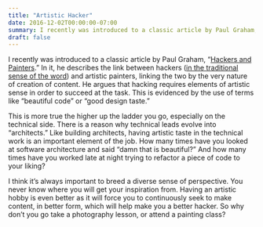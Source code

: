 ```yaml
---
title: "Artistic Hacker"
date: 2016-12-02T00:00:00-07:00
summary: I recently was introduced to a classic article by Paul Graham, "Hackers and Painters". In it, he describes the link between hackers and artistic painters, linking …
draft: false
---
```


I recently was introduced to a classic article by Paul Graham, “[Hackers and
Painters](http://www.paulgraham.com/hp.html).” In it, he describes the link between hackers ([in the traditional sense
of the word](https://en.wikipedia.org/wiki/Hacker_culture)) and artistic painters, linking the two by the very nature
of creation of content. He argues that hacking requires elements of artistic sense in order to succeed at the task.
This is evidenced by the use of terms like “beautiful code” or “good design taste.”


This is more true the higher up the ladder you go, especially on the technical side. There is a reason why technical
leads evolve into “architects.” Like building architects, having artistic taste in the technical work is an important
element of the job. How many times have you looked at software architecture and said “damn that is beautiful?” And how
many times have you worked late at night trying to refactor a piece of code to your liking?


I think it’s always important to breed a diverse sense of perspective. You never know where you will get your
inspiration from. Having an artistic hobby is even better as it will force you to continuously seek to make content, in
better form, which will help make you a better hacker. So why don’t you go take a photography lesson, or attend a
painting class?
